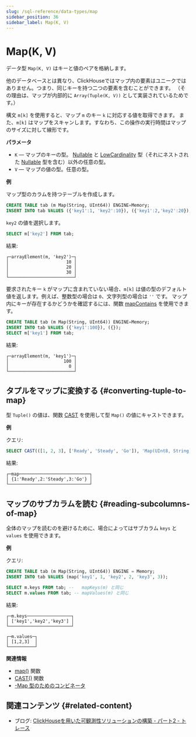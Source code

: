 ```yaml
---
slug: /sql-reference/data-types/map
sidebar_position: 36
sidebar_label: Map(K, V)
---
```


# Map(K, V)

データ型 `Map(K, V)` はキーと値のペアを格納します。

他のデータベースとは異なり、ClickHouseではマップ内の要素はユニークではありません。つまり、同じキーを持つ二つの要素を含むことができます。
（その理由は、マップが内部的に `Array(Tuple(K, V))` として実装されているためです。）

構文 `m[k]` を使用すると、マップ `m` のキー `k` に対応する値を取得できます。
また、`m[k]` はマップをスキャンします。すなわち、この操作の実行時間はマップのサイズに対して線形です。

**パラメータ**

- `K` — マップのキーの型。 [Nullable](../../sql-reference/data-types/nullable.md) と [LowCardinality](../../sql-reference/data-types/lowcardinality.md) 型（それにネストされた [Nullable](../../sql-reference/data-types/nullable.md) 型を含む）以外の任意の型。
- `V` — マップの値の型。任意の型。

**例**

マップ型のカラムを持つテーブルを作成します。

``` sql
CREATE TABLE tab (m Map(String, UInt64)) ENGINE=Memory;
INSERT INTO tab VALUES ({'key1':1, 'key2':10}), ({'key1':2,'key2':20}), ({'key1':3,'key2':30});
```

`key2` の値を選択します。

```sql
SELECT m['key2'] FROM tab;
```

結果:

```text
┌─arrayElement(m, 'key2')─┐
│                      10 │
│                      20 │
│                      30 │
└─────────────────────────┘
```

要求されたキー `k` がマップに含まれていない場合、`m[k]` は値の型のデフォルト値を返します。例えば、整数型の場合は `0`、文字列型の場合は `''` です。
マップ内にキーが存在するかどうかを確認するには、関数 [mapContains](../../sql-reference/functions/tuple-map-functions#mapcontains) を使用できます。

```sql
CREATE TABLE tab (m Map(String, UInt64)) ENGINE=Memory;
INSERT INTO tab VALUES ({'key1':100}), ({});
SELECT m['key1'] FROM tab;
```

結果:

```text
┌─arrayElement(m, 'key1')─┐
│                     100 │
│                       0 │
└─────────────────────────┘
```

## タプルをマップに変換する {#converting-tuple-to-map}

型 `Tuple()` の値は、関数 [CAST](../../sql-reference/functions/type-conversion-functions.md#type_conversion_function-cast) を使用して型 `Map()` の値にキャストできます。

**例**

クエリ:

``` sql
SELECT CAST(([1, 2, 3], ['Ready', 'Steady', 'Go']), 'Map(UInt8, String)') AS map;
```

結果:

``` text
┌─map───────────────────────────┐
│ {1:'Ready',2:'Steady',3:'Go'} │
└───────────────────────────────┘
```

## マップのサブカラムを読む {#reading-subcolumns-of-map}

全体のマップを読むのを避けるために、場合によってはサブカラム `keys` と `values` を使用できます。

**例**

クエリ:

``` sql
CREATE TABLE tab (m Map(String, UInt64)) ENGINE = Memory;
INSERT INTO tab VALUES (map('key1', 1, 'key2', 2, 'key3', 3));

SELECT m.keys FROM tab; --   mapKeys(m) と同じ
SELECT m.values FROM tab; -- mapValues(m) と同じ
```

結果:

``` text
┌─m.keys─────────────────┐
│ ['key1','key2','key3'] │
└────────────────────────┘

┌─m.values─┐
│ [1,2,3]  │
└──────────┘
```

**関連情報**

- [map()](../../sql-reference/functions/tuple-map-functions.md#function-map) 関数
- [CAST()](../../sql-reference/functions/type-conversion-functions.md#type_conversion_function-cast) 関数
- [-Map 型のためのコンビネータ](../aggregate-functions/combinators.md#-map)

## 関連コンテンツ {#related-content}

- ブログ: [ClickHouseを用いた可観測性ソリューションの構築 - パート2 - トレース](https://clickhouse.com/blog/storing-traces-and-spans-open-telemetry-in-clickhouse)
